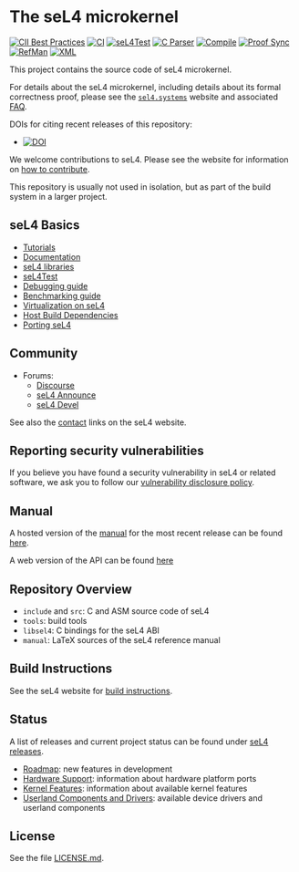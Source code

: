 <!--
     Copyright 2014, General Dynamics C4 Systems

     SPDX-License-Identifier: GPL-2.0-only
-->

The seL4 microkernel
====================

[![CII Best Practices](https://bestpractices.coreinfrastructure.org/projects/5003/badge)](https://bestpractices.coreinfrastructure.org/projects/5003)
[![CI](https://github.com/seL4/seL4/actions/workflows/push.yml/badge.svg)](https://github.com/seL4/seL4/actions/workflows/push.yml)
[![seL4Test](https://github.com/seL4/seL4/actions/workflows/sel4test-deploy.yml/badge.svg)](https://github.com/seL4/seL4/actions/workflows/sel4test-deploy.yml)
[![C Parser](https://github.com/seL4/seL4/actions/workflows/cparser.yml/badge.svg)](https://github.com/seL4/seL4/actions/workflows/cparser.yml)
[![Compile](https://github.com/seL4/seL4/actions/workflows/compilation-checks.yml/badge.svg)](https://github.com/seL4/seL4/actions/workflows/compilation-checks.yml)
[![Proof Sync](https://github.com/seL4/seL4/actions/workflows/preprocess-deploy.yml/badge.svg)](https://github.com/seL4/seL4/actions/workflows/preprocess-deploy.yml)
[![RefMan](https://github.com/seL4/seL4/actions/workflows/manual.yml/badge.svg)](https://github.com/seL4/seL4/actions/workflows/manual.yml)
[![XML](https://github.com/seL4/seL4/actions/workflows/xml_lint.yml/badge.svg)](https://github.com/seL4/seL4/actions/workflows/xml_lint.yml)

This project contains the source code of seL4 microkernel.

For details about the seL4 microkernel, including details about its formal
correctness proof, please see the [`sel4.systems`][1] website and associated
[FAQ][2].

DOIs for citing recent releases of this repository:

- [![DOI][4]](https://doi.org/10.5281/zenodo.591727)

We welcome contributions to seL4. Please see the website for information
on [how to contribute][3].

This repository is usually not used in isolation, but as part of the build
system in a larger project.

  [1]: http://sel4.systems/
  [2]: https://sel4.systems/About/FAQ.html
  [3]: https://sel4.systems/Contribute/
  [4]: https://zenodo.org/badge/DOI/10.5281/zenodo.591727.svg
  [5]: https://sel4.systems/Info/Docs/seL4-manual-latest.pdf
  [6]: https://docs.sel4.systems/projects/buildsystem/host-dependencies.html
  [7]: https://docs.sel4.systems/releases/sel4
  [8]: https://docs.sel4.systems/projects/sel4/api-doc.html

seL4 Basics
---------------

- [Tutorials](https://docs.sel4.systems/Tutorials)
- [Documentation](https://sel4.systems/Learn/)
- [seL4 libraries](https://docs.sel4.systems/projects/user_libs)
- [seL4Test](https://docs.sel4.systems/projects/sel4test/)
- [Debugging guide](https://docs.sel4.systems/projects/sel4-tutorials/debugging-guide)
- [Benchmarking guide](https://docs.sel4.systems/projects/sel4-tutorials/benchmarking-guide.html)
- [Virtualization on seL4](https://docs.sel4.systems/projects/virtualization/)
- [Host Build Dependencies](https://docs.sel4.systems/projects/buildsystem/host-dependencies.html)
- [Porting seL4](https://docs.sel4.systems/projects/sel4/porting)

Community
---------

- Forums:
  - [Discourse](https://sel4.discourse.group/)
  - [seL4 Announce](https://lists.sel4.systems/postorius/lists/announce.sel4.systems)
  - [seL4 Devel](https://lists.sel4.systems/postorius/lists/devel.sel4.systems)

See also the [contact] links on the seL4 website.

[contact]: https://sel4.systems/contact.html

Reporting security vulnerabilities
----------------------------------

If you believe you have found a security vulnerability in seL4 or related
software, we ask you to follow our [vulnerability disclosure policy][VDP].

[VDP]: https://github.com/seL4/seL4/blob/master/SECURITY.md

Manual
------

A hosted version of the [manual](manual/) for the most recent release can be found [here][5].

A web version of the API can be found [here][8]

Repository Overview
-------------------

- `include` and `src`: C and ASM source code of seL4
- `tools`: build tools
- `libsel4`: C bindings for the seL4 ABI
- `manual`: LaTeX sources of the seL4 reference manual

Build Instructions
------------------

See the seL4 website for [build instructions][6].

Status
------

A list of releases and current project status can be found under [seL4 releases][7].

- [Roadmap](https://sel4.systems/roadmap.html): new features in development
- [Hardware Support](https://docs.sel4.systems/Hardware): information about hardware platform ports
- [Kernel Features](https://docs.sel4.systems/projects/sel4/status): information about available
  kernel features
- [Userland Components and
      Drivers](https://docs.sel4.systems/projects/available-user-components.html): available device
      drivers and userland components

License
-------

See the file [LICENSE.md](./LICENSE.md).

